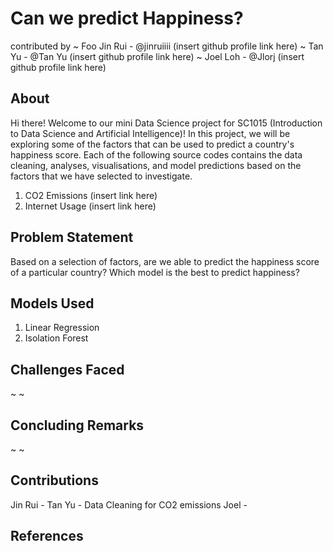 # Can we predict Happiness?
contributed by 
~ Foo Jin Rui - @jinruiiii (insert github profile link here)
~ Tan Yu      - @Tan Yu    (insert github profile link here)
~ Joel Loh    - @Jlorj     (insert github profile link here)

## About
Hi there! Welcome to our mini Data Science project for SC1015 (Introduction to Data Science and Artificial Intelligence)!
In this project, we will be exploring some of the factors that can be used to predict a country's happiness score. 
Each of the following source codes contains the data cleaning, analyses, visualisations, and model predictions based on the factors that we have selected to investigate.

1. CO2 Emissions  (insert link here)
2. Internet Usage (insert link here)

## Problem Statement
Based on a selection of factors, are we able to predict the happiness score of a particular country?
Which model is the best to predict happiness?

## Models Used
1. Linear Regression
2. Isolation Forest 

## Challenges Faced 
~ 
~ 

## Concluding Remarks
~
~

## Contributions
Jin Rui - 
Tan Yu  - Data Cleaning for CO2 emissions
Joel    - 

## References


